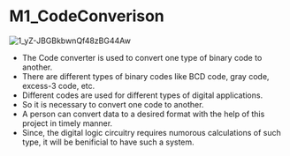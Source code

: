 # M1_CodeConverison

![1_yZ-JBGBkbwnQf48zBG44Aw](https://user-images.githubusercontent.com/101724850/161423892-6b3de4d7-1340-4ef1-8e06-4ce8a53011b6.png)

* The Code converter is used to convert one type of binary code to another. 
* There are different types of binary codes like BCD code, gray code, excess-3 code, etc. 
* Different codes are used for different types of digital applications.
* So it is necessary to convert one code to another.
* A person can convert data to a desired format with the help of this project in timely manner. 
* Since, the digital logic circuitry requires numorous calculations of such type, it will be benificial to have such a system. 

